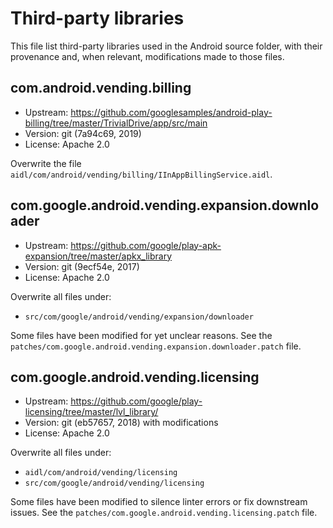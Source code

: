 # Third-party libraries

This file list third-party libraries used in the Android source folder,
with their provenance and, when relevant, modifications made to those files.

## com.android.vending.billing

- Upstream: https://github.com/googlesamples/android-play-billing/tree/master/TrivialDrive/app/src/main
- Version: git (7a94c69, 2019)
- License: Apache 2.0

Overwrite the file `aidl/com/android/vending/billing/IInAppBillingService.aidl`.

## com.google.android.vending.expansion.downloader

- Upstream: https://github.com/google/play-apk-expansion/tree/master/apkx_library
- Version: git (9ecf54e, 2017)
- License: Apache 2.0

Overwrite all files under:

- `src/com/google/android/vending/expansion/downloader`

Some files have been modified for yet unclear reasons.
See the `patches/com.google.android.vending.expansion.downloader.patch` file.

## com.google.android.vending.licensing

- Upstream: https://github.com/google/play-licensing/tree/master/lvl_library/
- Version: git (eb57657, 2018) with modifications
- License: Apache 2.0

Overwrite all files under:

- `aidl/com/android/vending/licensing`
- `src/com/google/android/vending/licensing`

Some files have been modified to silence linter errors or fix downstream issues.
See the `patches/com.google.android.vending.licensing.patch` file.
